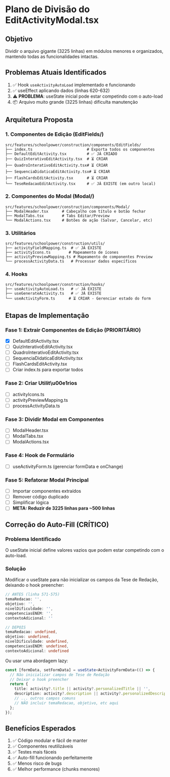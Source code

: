 # Plano de Divisão do EditActivityModal.tsx

## Objetivo
Dividir o arquivo gigante (3225 linhas) em módulos menores e organizados, mantendo todas as funcionalidades intactas.

## Problemas Atuais Identificados
1. ✅ Hook `useActivityAutoLoad` implementado e funcionando
2. ✅ useEffect aplicando dados (linhas 620-632)
3. ⚠️  **PROBLEMA**: useState inicial pode estar competindo com o auto-load
4. 📦 Arquivo muito grande (3225 linhas) dificulta manutenção

## Arquitetura Proposta

### 1. Componentes de Edição (EditFields/)
```
src/features/schoolpower/construction/components/EditFields/
├── index.ts                        # Exporta todos os componentes
├── DefaultEditActivity.tsx         # ✅ JÁ CRIADO
├── QuizInterativoEditActivity.tsx  # ⏳ CRIAR
├── QuadroInterativoEditActivity.tsx# ⏳ CRIAR
├── SequenciaDidaticaEditActivity.tsx# ⏳ CRIAR
├── FlashCardsEditActivity.tsx      # ⏳ CRIAR
└── TeseRedacaoEditActivity.tsx     # ✅ JÁ EXISTE (em outro local)
```

### 2. Componentes do Modal (Modal/)
```
src/features/schoolpower/construction/components/Modal/
├── ModalHeader.tsx      # Cabeçalho com título e botão fechar
├── ModalTabs.tsx        # Tabs Editar/Preview
└── ModalActions.tsx     # Botões de ação (Salvar, Cancelar, etc)
```

### 3. Utilitários
```
src/features/schoolpower/construction/utils/
├── activityFieldMapping.ts  # ✅ JÁ EXISTE
├── activityIcons.ts        # Mapeamento de ícones
├── activityPreviewMapping.ts # Mapeamento de componentes Preview
└── processActivityData.ts   # Processar dados específicos
```

### 4. Hooks
```
src/features/schoolpower/construction/hooks/
├── useActivityAutoLoad.ts   # ✅ JÁ EXISTE
├── useGenerateActivity.ts   # ✅ JÁ EXISTE
└── useActivityForm.ts      # ⏳ CRIAR - Gerenciar estado do form
```

## Etapas de Implementação

### Fase 1: Extrair Componentes de Edição (PRIORITÁRIO)
- [x] DefaultEditActivity.tsx
- [ ] QuizInterativoEditActivity.tsx
- [ ] QuadroInterativoEditActivity.tsx  
- [ ] SequenciaDidaticaEditActivity.tsx
- [ ] FlashCardsEditActivity.tsx
- [ ] Criar index.ts para exportar todos

### Fase 2: Criar Utilit\u00e1rios
- [ ] activityIcons.ts
- [ ] activityPreviewMapping.ts
- [ ] processActivityData.ts

### Fase 3: Dividir Modal em Componentes
- [ ] ModalHeader.tsx
- [ ] ModalTabs.tsx
- [ ] ModalActions.tsx

### Fase 4: Hook de Formulário
- [ ] useActivityForm.ts (gerenciar formData e onChange)

### Fase 5: Refatorar Modal Principal
- [ ] Importar componentes extraídos
- [ ] Remover código duplicado
- [ ] Simplificar lógica
- [ ] **META: Reduzir de 3225 linhas para ~500 linhas**

## Correção do Auto-Fill (CRÍTICO)

### Problema Identificado
O useState inicial define valores vazios que podem estar competindo com o auto-load.

### Solução
Modificar o useState para não inicializar os campos da Tese de Redação, deixando o hook preencher:

```typescript
// ANTES (linha 571-575)
temaRedacao: '',
objetivo: '',
nivelDificuldade: '',
competenciasENEM: '',
contextoAdicional: ''

// DEPOIS
temaRedacao: undefined,
objetivo: undefined,
nivelDificuldade: undefined,
competenciasENEM: undefined,
contextoAdicional: undefined
```

Ou usar uma abordagem lazy:

```typescript
const [formData, setFormData] = useState<ActivityFormData>(() => {
  // Não inicializar campos de Tese de Redação
  // Deixar o hook preencher
  return {
    title: activity?.title || activity?.personalizedTitle || '',
    description: activity?.description || activity?.personalizedDescription || '',
    // ... outros campos comuns
    // NÃO incluir temaRedacao, objetivo, etc aqui
  };
});
```

## Benefícios Esperados
1. ✅ Código modular e fácil de manter
2. ✅ Componentes reutilizáveis
3. ✅ Testes mais fáceis
4. ✅ Auto-fill funcionando perfeitamente
5. ✅ Menos risco de bugs
6. ✅ Melhor performance (chunks menores)
